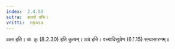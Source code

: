 ```yaml
---
index:  2.4.53
sutra:  ब्राउवो वचिः।
vritti:  nyasa
---
```


`वक्ता` इति। `चोः कुः` (8.2.30) इति कुत्वम्। `ऊचे` इति। वच्यादिसूत्रेण (6.1.15) सम्प्रासारणम्॥
